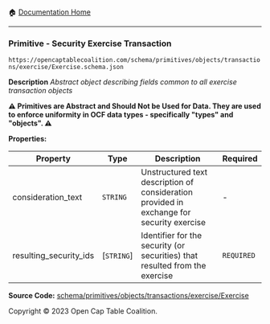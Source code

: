 :house: [Documentation Home](../../../../../../README.md)

---

### Primitive - Security Exercise Transaction

`https://opencaptablecoalition.com/schema/primitives/objects/transactions/exercise/Exercise.schema.json`

**Description** _Abstract object describing fields common to all exercise transaction objects_

**:warning: Primitives are Abstract and Should Not be Used for Data. They are used to enforce uniformity in OCF data types - specifically "types" and "objects". :warning:**

**Properties:**

| Property               | Type       | Description                                                                               | Required   |
| ---------------------- | ---------- | ----------------------------------------------------------------------------------------- | ---------- |
| consideration_text     | `STRING`   | Unstructured text description of consideration provided in exchange for security exercise | -          |
| resulting_security_ids | [`STRING`] | Identifier for the security (or securities) that resulted from the exercise               | `REQUIRED` |

**Source Code:** [schema/primitives/objects/transactions/exercise/Exercise](../../../../../../../schema/primitives/objects/transactions/exercise/Exercise.schema.json)

Copyright © 2023 Open Cap Table Coalition.
